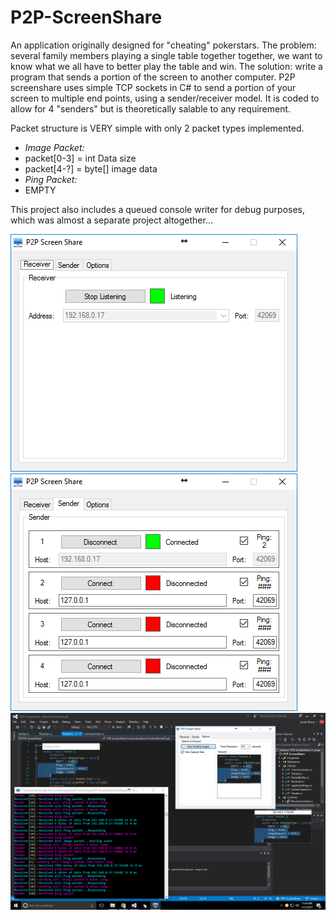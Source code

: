# P2P-ScreenShare
An application originally designed for "cheating" pokerstars.
The problem: several family members playing a single table together together, we want to know what we all have to better play the table and win.
The solution: write a program that sends a portion of the screen to another computer.
P2P screenshare uses simple TCP sockets in C# to send a portion of your screen to multiple end points, using a sender/receiver model. It is coded to allow for 4 "senders" but is theoretically salable to any requirement.

Packet structure is VERY simple with only 2 packet types implemented.
* *Image Packet:*
 * packet[0-3] = int Data size
 * packet[4-?] = byte[] image data
* *Ping Packet:*
 * EMPTY
 
This project also includes a queued console writer for debug purposes, which was almost a separate project altogether...

![Receiver Screen](/Screens/receiver.png?raw=true)
![Senders Screen](Screens/senders.png?raw=true)
![Overall Screen](/Screens/full.png?raw=true)
